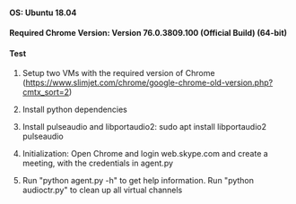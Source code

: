 #### OS: Ubuntu 18.04
#### Required Chrome Version: Version 76.0.3809.100 (Official Build) (64-bit)
#### Test
1. Setup two VMs with the required version of Chrome (https://www.slimjet.com/chrome/google-chrome-old-version.php?cmtx_sort=2)

2. Install python dependencies

3. Install pulseaudio and libportaudio2: sudo apt install libportaudio2 pulseaudio

4. Initialization: Open Chrome and login web.skype.com and create a meeting, with the credentials in agent.py

5. Run "python agent.py -h" to get help information. Run "python audioctr.py" to clean up all virtual channels
